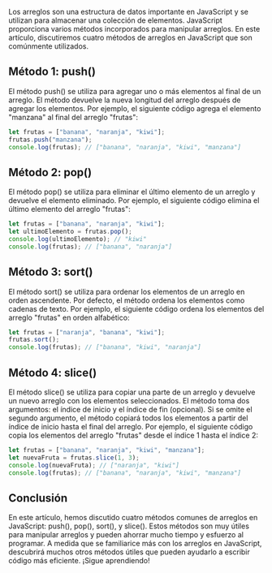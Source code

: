 Los arreglos son una estructura de datos importante en JavaScript y se utilizan para almacenar una colección de elementos. JavaScript proporciona varios métodos incorporados para manipular arreglos. En este artículo, discutiremos cuatro métodos de arreglos en JavaScript que son comúnmente utilizados.

## Método 1: push()

El método push() se utiliza para agregar uno o más elementos al final de un arreglo. El método devuelve la nueva longitud del arreglo después de agregar los elementos. Por ejemplo, el siguiente código agrega el elemento "manzana" al final del arreglo "frutas":

```jsx
let frutas = ["banana", "naranja", "kiwi"];
frutas.push("manzana");
console.log(frutas); // ["banana", "naranja", "kiwi", "manzana"]

```

## Método 2: pop()

El método pop() se utiliza para eliminar el último elemento de un arreglo y devuelve el elemento eliminado. Por ejemplo, el siguiente código elimina el último elemento del arreglo "frutas":

```jsx
let frutas = ["banana", "naranja", "kiwi"];
let ultimoElemento = frutas.pop();
console.log(ultimoElemento); // "kiwi"
console.log(frutas); // ["banana", "naranja"]

```

## Método 3: sort()

El método sort() se utiliza para ordenar los elementos de un arreglo en orden ascendente. Por defecto, el método ordena los elementos como cadenas de texto. Por ejemplo, el siguiente código ordena los elementos del arreglo "frutas" en orden alfabético:

```jsx
let frutas = ["naranja", "banana", "kiwi"];
frutas.sort();
console.log(frutas); // ["banana", "kiwi", "naranja"]

```

## Método 4: slice()

El método slice() se utiliza para copiar una parte de un arreglo y devuelve un nuevo arreglo con los elementos seleccionados. El método toma dos argumentos: el índice de inicio y el índice de fin (opcional). Si se omite el segundo argumento, el método copiará todos los elementos a partir del índice de inicio hasta el final del arreglo. Por ejemplo, el siguiente código copia los elementos del arreglo "frutas" desde el índice 1 hasta el índice 2:

```jsx
let frutas = ["banana", "naranja", "kiwi", "manzana"];
let nuevaFruta = frutas.slice(1, 3);
console.log(nuevaFruta); // ["naranja", "kiwi"]
console.log(frutas); // ["banana", "naranja", "kiwi", "manzana"]

```

## Conclusión

En este artículo, hemos discutido cuatro métodos comunes de arreglos en JavaScript: push(), pop(), sort(), y slice(). Estos métodos son muy útiles para manipular arreglos y pueden ahorrar mucho tiempo y esfuerzo al programar. A medida que se familiarice más con los arreglos en JavaScript, descubrirá muchos otros métodos útiles que pueden ayudarlo a escribir código más eficiente. ¡Sigue aprendiendo!